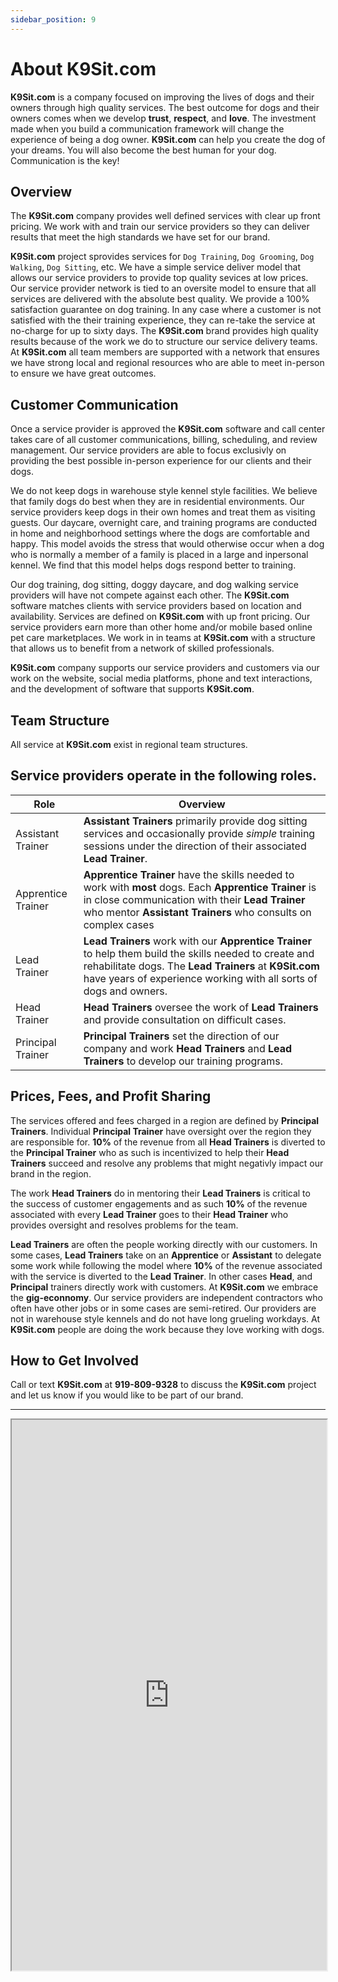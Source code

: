```yaml
---
sidebar_position: 9
---
```

# About K9Sit.com
**K9Sit.com** is a company focused on improving the lives of dogs and
their owners through high quality services. The best outcome for dogs and their
owners comes when we develop **trust**, **respect**, and **love**. The
investment made when you build a communication framework will change the
experience of being a dog owner. **K9Sit.com** can help you create the dog of
your dreams. You will also become the best human for your dog. Communication is
the key!

## Overview
The **K9Sit.com** company provides well defined services with clear up front
pricing. We work with and train our service providers so they can deliver
results that meet the high standards we have set for our brand.

**K9Sit.com** project sprovides services for `Dog Training`, `Dog Grooming`,
`Dog Walking`, `Dog Sitting`, etc. We have a simple service deliver model that
allows our service providers to provide top quality sevices at low prices. Our
service provider network is tied to an oversite model to ensure that all
services are delivered with the absolute best quality. We provide a 100%
satisfaction guarantee on dog training. In any case where a customer is not
satisfied with the their training experience, they can re-take the service at
no-charge for up to sixty days. The **K9Sit.com** brand provides high quality
results because of the work we do to structure our service delivery teams. At
**K9Sit.com** all team members are supported with a network that ensures we
have strong local and regional resources who are able to meet in-person to
ensure we have great outcomes.

## Customer Communication
Once a service provider is approved the **K9Sit.com** software and call center
takes care of all customer communications, billing, scheduling, and review
management. Our service providers are able to focus exclusivly on providing the
best possible in-person experience for our clients and their dogs.

We do not keep dogs in warehouse style kennel style facilities. We believe that
family dogs do best when they are in residential environments. Our service
providers keep dogs in their own homes and treat them as visiting guests. Our
daycare, overnight care, and training programs are conducted in home and
neighborhood settings where the dogs are comfortable and happy. This model
avoids the stress that would otherwise occur when a dog who is normally a
member of a family is placed in a large and inpersonal kennel. We find that
this model helps dogs respond better to training.

Our dog training, dog sitting, doggy daycare, and dog walking service providers
will have not compete against each other. The **K9Sit.com** software matches
clients with service providers based on location and availability. Services are
defined on **K9Sit.com** with up front pricing. Our service providers earn more
than other home and/or mobile based online pet care marketplaces. We work in 
in teams at **K9Sit.com** with a structure that allows us to benefit from a
network of skilled professionals.

**K9Sit.com** company supports our service providers and customers via our work
on the website, social media platforms, phone and text interactions, and the
development of software that supports **K9Sit.com**.

## Team Structure
All service at **K9Sit.com** exist in regional team structures.

## Service providers operate in the following roles.
| Role                    | Overview                                                                                                                                                                                                                                    |
| ----------------------- | ------------------------------------------------------------------------------------------------------------------------------------------------------------------------------------------------------------------------------------------- |
| Assistant Trainer       | **Assistant Trainers** primarily provide dog sitting services and occasionally provide _simple_ training sessions under the direction of their associated **Lead Trainer**.                                                                 |
| Apprentice Trainer      | **Apprentice Trainer** have the skills needed to work with **most** dogs. Each **Apprentice Trainer** is in close communication with their **Lead Trainer** who mentor **Assistant Trainers** who consults on complex cases                 |
| Lead Trainer            | **Lead Trainers** work with our **Apprentice Trainer** to help them build the skills needed to create and rehabilitate dogs. The **Lead Trainers** at **K9Sit.com** have years of experience working with all sorts of dogs and owners.     |
| Head Trainer            | **Head Trainers** oversee the work of **Lead Trainers** and provide consultation on difficult cases.                                                                                                                                        |
| Principal Trainer       | **Principal Trainers** set the direction of our company and work **Head Trainers** and **Lead Trainers** to develop our training programs.                                                                                                  |

## Prices, Fees, and Profit Sharing
The services offered and fees charged in a region are defined by
**Principal Trainers**. Individual **Principal Trainer** have oversight over
the region they are responsible for. **10%** of the revenue from all
**Head Trainers** is diverted to the **Principal Trainer** who as such is
incentivized to help their **Head Trainers** succeed and resolve any problems
that might negativly impact our brand in the region.

The work **Head Trainers** do in mentoring their **Lead Trainers** is critical
to the success of customer engagements and as such **10%** of the revenue
associated with every **Lead Trainer** goes to their **Head Trainer** who
provides oversight and resolves problems for the team.

**Lead Trainers** are often the people working directly with our customers. In
some cases, **Lead Trainers** take on an **Apprentice** or **Assistant** to
delegate some work while following the model where **10%** of the revenue
associated with the service is diverted to the **Lead Trainer**. In other cases
**Head**, and **Principal** trainers directly work with customers. At
**K9Sit.com** we embrace the **gig-econnomy**. Our service providers are
independent contractors who often have other jobs or in some cases are
semi-retired. Our providers are not in warehouse style kennels and do not have
long grueling workdays. At **K9Sit.com** people are doing the work because they
love working with dogs. 

## How to Get Involved
Call or text **K9Sit.com** at **919-809-9328** to discuss the **K9Sit.com**
project and let us know if you would like to be part of our brand.

<hr/>

<iframe
allowfullscreen 
height="881"
src="https://www.youtube.com/embed/knmtMffM_ho?rel=0"
title="Rainy days with Tig"
width="100%"
/>
